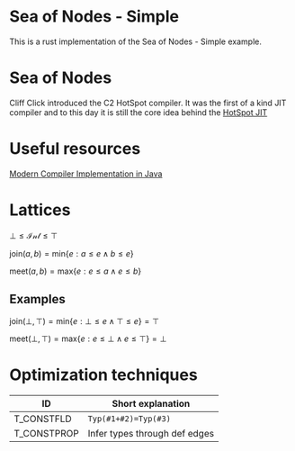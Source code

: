 # Sea of Nodes - Simple

This is a rust implementation of the Sea of Nodes - Simple example.

# Sea of Nodes

Cliff Click introduced the C2 HotSpot compiler. It was the first of a kind JIT compiler and to this day it is still the core idea behind
the [HotSpot JIT](https://github.com/openjdk/jdk/tree/master/src/hotspot/share/opto)

# Useful resources

[Modern Compiler Implementation in Java](https://dx.doi.org/10.1017/CBO9780511811432)

# Lattices

$\bot \leq \mathcal{Int} \leq \top$

$\mathrm{join}(a, b) = \mathrm{min} \left \lbrace e: a\leq e \wedge b \leq e \right \rbrace$

$\mathrm{meet}(a, b) = \mathrm{max} \left \lbrace e: e \leq a \wedge e \leq b \right \rbrace$

## Examples

$\mathrm{join}(\bot, \top) = \mathrm{min} \left \lbrace e: \bot \leq e \wedge \top \leq e \right \rbrace = \top$

$\mathrm{meet}(\bot, \top) = \mathrm{max} \left \lbrace e: e \leq \bot \wedge e \leq \top \right \rbrace = \bot$

# Optimization techniques

| ID          | Short explanation             |
|-------------|-------------------------------|
| T_CONSTFLD  | `Typ(#1+#2)=Typ(#3)`          |
| T_CONSTPROP | Infer types through def edges |